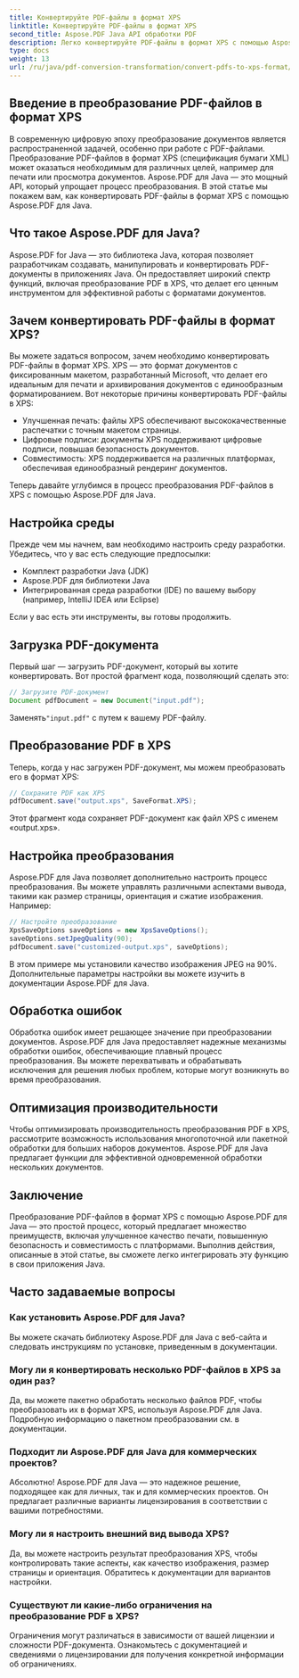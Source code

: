 ```yaml
---
title: Конвертируйте PDF-файлы в формат XPS
linktitle: Конвертируйте PDF-файлы в формат XPS
second_title: Aspose.PDF Java API обработки PDF
description: Легко конвертируйте PDF-файлы в формат XPS с помощью Aspose.PDF для Java. Разблокируйте улучшенную печать, безопасность и совместимость.
type: docs
weight: 13
url: /ru/java/pdf-conversion-transformation/convert-pdfs-to-xps-format/
---
```


## Введение в преобразование PDF-файлов в формат XPS

В современную цифровую эпоху преобразование документов является распространенной задачей, особенно при работе с PDF-файлами. Преобразование PDF-файлов в формат XPS (спецификация бумаги XML) может оказаться необходимым для различных целей, например для печати или просмотра документов. Aspose.PDF для Java — это мощный API, который упрощает процесс преобразования. В этой статье мы покажем вам, как конвертировать PDF-файлы в формат XPS с помощью Aspose.PDF для Java.

## Что такое Aspose.PDF для Java?

Aspose.PDF for Java — это библиотека Java, которая позволяет разработчикам создавать, манипулировать и конвертировать PDF-документы в приложениях Java. Он предоставляет широкий спектр функций, включая преобразование PDF в XPS, что делает его ценным инструментом для эффективной работы с форматами документов.

## Зачем конвертировать PDF-файлы в формат XPS?

Вы можете задаться вопросом, зачем необходимо конвертировать PDF-файлы в формат XPS. XPS — это формат документов с фиксированным макетом, разработанный Microsoft, что делает его идеальным для печати и архивирования документов с единообразным форматированием. Вот некоторые причины конвертировать PDF-файлы в XPS:

- Улучшенная печать: файлы XPS обеспечивают высококачественные распечатки с точным макетом страницы.
- Цифровые подписи: документы XPS поддерживают цифровые подписи, повышая безопасность документов.
- Совместимость: XPS поддерживается на различных платформах, обеспечивая единообразный рендеринг документов.

Теперь давайте углубимся в процесс преобразования PDF-файлов в XPS с помощью Aspose.PDF для Java.

## Настройка среды

Прежде чем мы начнем, вам необходимо настроить среду разработки. Убедитесь, что у вас есть следующие предпосылки:

- Комплект разработки Java (JDK)
- Aspose.PDF для библиотеки Java
- Интегрированная среда разработки (IDE) по вашему выбору (например, IntelliJ IDEA или Eclipse)

Если у вас есть эти инструменты, вы готовы продолжить.

## Загрузка PDF-документа

Первый шаг — загрузить PDF-документ, который вы хотите конвертировать. Вот простой фрагмент кода, позволяющий сделать это:

```java
// Загрузите PDF-документ
Document pdfDocument = new Document("input.pdf");
```

 Заменять`"input.pdf"` с путем к вашему PDF-файлу.

## Преобразование PDF в XPS

Теперь, когда у нас загружен PDF-документ, мы можем преобразовать его в формат XPS:

```java
// Сохраните PDF как XPS
pdfDocument.save("output.xps", SaveFormat.XPS);
```

Этот фрагмент кода сохраняет PDF-документ как файл XPS с именем «output.xps».

## Настройка преобразования

Aspose.PDF для Java позволяет дополнительно настроить процесс преобразования. Вы можете управлять различными аспектами вывода, такими как размер страницы, ориентация и сжатие изображения. Например:

```java
// Настройте преобразование
XpsSaveOptions saveOptions = new XpsSaveOptions();
saveOptions.setJpegQuality(90);
pdfDocument.save("customized-output.xps", saveOptions);
```

В этом примере мы установили качество изображения JPEG на 90%. Дополнительные параметры настройки вы можете изучить в документации Aspose.PDF для Java.

## Обработка ошибок

Обработка ошибок имеет решающее значение при преобразовании документов. Aspose.PDF для Java предоставляет надежные механизмы обработки ошибок, обеспечивающие плавный процесс преобразования. Вы можете перехватывать и обрабатывать исключения для решения любых проблем, которые могут возникнуть во время преобразования.

## Оптимизация производительности

Чтобы оптимизировать производительность преобразования PDF в XPS, рассмотрите возможность использования многопоточной или пакетной обработки для больших наборов документов. Aspose.PDF для Java предлагает функции для эффективной одновременной обработки нескольких документов.

## Заключение

Преобразование PDF-файлов в формат XPS с помощью Aspose.PDF для Java — это простой процесс, который предлагает множество преимуществ, включая улучшенное качество печати, повышенную безопасность и совместимость с платформами. Выполнив действия, описанные в этой статье, вы сможете легко интегрировать эту функцию в свои приложения Java.

## Часто задаваемые вопросы

### Как установить Aspose.PDF для Java?

Вы можете скачать библиотеку Aspose.PDF для Java с веб-сайта и следовать инструкциям по установке, приведенным в документации.

### Могу ли я конвертировать несколько PDF-файлов в XPS за один раз?

Да, вы можете пакетно обработать несколько файлов PDF, чтобы преобразовать их в формат XPS, используя Aspose.PDF для Java. Подробную информацию о пакетном преобразовании см. в документации.

### Подходит ли Aspose.PDF для Java для коммерческих проектов?

Абсолютно! Aspose.PDF для Java — это надежное решение, подходящее как для личных, так и для коммерческих проектов. Он предлагает различные варианты лицензирования в соответствии с вашими потребностями.

### Могу ли я настроить внешний вид вывода XPS?

Да, вы можете настроить результат преобразования XPS, чтобы контролировать такие аспекты, как качество изображения, размер страницы и ориентация. Обратитесь к документации для вариантов настройки.

### Существуют ли какие-либо ограничения на преобразование PDF в XPS?

Ограничения могут различаться в зависимости от вашей лицензии и сложности PDF-документа. Ознакомьтесь с документацией и сведениями о лицензировании для получения конкретной информации об ограничениях.